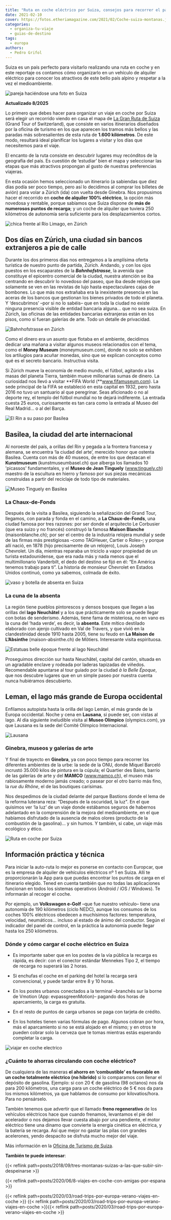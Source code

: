 ```yaml
---
title: "Ruta en coche eléctrico por Suiza, consejos para recorrer el país"
date: 2021-02-10
cover: https://fotos.etheriamagazine.com/2021/02/Coche-suiza-montanas.jpg
categories: 
  - organiza-tu-viaje
  - guias-de-destino
tags: 
  - europa
authors: 
  - Pedro Grifol
---
```


Suiza es un país perfecto para visitarlo realizando una ruta en coche y en este 
reportaje os contamos cómo organizarlo en un vehículo de alquiler eléctrico para conocer 
los atractivos de este bello país alpino y respetar a la vez el medioambiente. 

![pareja haciéndose una foto en Suiza](https://fotos.etheriamagazine.com/2021/02/coche-Grand-Tour-Suiza.jpg "Ruta en coche por Suiza. © Mattias Nutt")

**Actualizado 8/2025** 

Lo primero que debes hacer para organizar un viaje en coche por Suiza será elegir un 
recorrido viendo en casa el mapa de [La Gran Ruta de 
Suiza](https://grandtour.myswitzerland.com/es/) (Grand Tour of Switzerland), que 
consiste en varios itinerarios diseñados por la oficina de turismo en los que aparecen 
los tramos más bellos y las paradas más sobresalientes de esta ruta de **1.600 
kilómetros**. De este modo, resultará ideal planificar los lugares a visitar y los días 
que necesitemos para el viaje. 

El encanto de la ruta consiste en descubrir lugares muy recónditos de la geografía del 
país. Es cuestión de ‘estudiar’ bien el mapa y seleccionar las etapas que más atractivos 
propongan al gusto de nuestras preferencias viajeras. 

En esta ocasión hemos seleccionado un itinerario (a sabiendas que diez días podía ser 
poco tiempo, pero así lo decidimos al comprar los billetes de avión) para volar a Zúrich 
(ida) con vuelta desde Ginebra. Nos propusimos hacer el recorrido en **coche de alquiler 
100% eléctrico**, la opción más novedosa y rentable, porque sabíamos que Suiza dispone 
de **más de numerosos puntos de recarga**; y un coche de alquiler que tuviera 250 
kilómetros de autonomía sería suficiente para los desplazamientos cortos. 

![chica frente al Río Limago, en Zúrich](https://fotos.etheriamagazine.com/2021/02/Suiza-coche-Zurich-Limago.jpg "Río Limago, en Zúrich. © Pedro Grifol")

## Dos días en Zúrich, una ciudad sin bancos extranjeros a pie de calle

Durante los dos primeros días nos entregamos a la amplísima oferta turística de nuestro 
punto de partida, Zúrich. Andando, y con los ojos puestos en los escaparates de la 
_**Bahnhofstrasse**_, la avenida que constituye el epicentro comercial de la ciudad, 
nuestra atención se iba centrando en descubrir lo novedoso del paseo, que iba desde 
relojes que solamente se ven en las revistas de lujo hasta espectaculares cajas de 
bombones. Lo que más nos extrañaba era la inexistente presencia en las aceras de los 
bancos que gestionan los bienes privados de todo el planeta. Y ‘descubrimos’ –por si no 
lo sabéis– que en toda la ciudad no existe ninguna presencia visible de entidad bancaria 
alguna… que no sea suiza. En Zúrich, las oficinas de las entidades bancarias extranjeras 
están en los pisos, como si fueran galerías de arte. Todo un detalle de privacidad. 

![Bahnhofstrasse en Zúrich](https://fotos.etheriamagazine.com/2021/02/Suiza-coche-Zurich.-Bahnhofstrasse.jpg "Bahnhofstrasse en Zúrich. © P. Grifol")

Como el dinero era un asunto que flotaba en el ambiente, decidimos dedicar una mañana a 
visitar algunos museos relacionados con el tema, como el **Money Museum** 
(moneymuseum.com), donde no solo se exhiben los artilugios para acuñar monedas, sino que 
se explican conceptos como qué es el secreto bancario. Instructiva visita. 

Si Zúrich mueve la economía de medio mundo, el fútbol, agitando a las masas del planeta 
Tierra, también mueve millonarias sumas de dinero. La curiosidad nos llevó a visitar 
**FIFA World (**www.fifamuseum.com). La sede principal de la FIFA se estableció en esta 
capital en 1932, pero hasta 2016 no tuvo un santuario al que peregrinar. Seas aficionado 
o no al deporte rey, el templo del fútbol mundial no te dejará indiferente. La entrada 
cuesta 25 euros, curiosamente es tan cara como la entrada al Museo del Real Madrid… o al 
del Barça. 

![El Rin a su paso por Basilea](https://fotos.etheriamagazine.com/2021/02/Suiza-coche-Basilea-rin.jpg "El Rin a su paso por Basilea. © P. Grifol")

## Basilea, la ciudad del arte internacional

Al noroeste del país, a orillas del Rin y pegada a la frontera francesa y alemana, se 
encuentra ‘la ciudad del arte’, merecido honor que ostenta Basilea. Cuenta con más de 40 
museos, de entre los que destacan el **Kunstmuseum** (kunstmuseumbasel.ch) que alberga 
los llamados 10 'picassos' fundamentales, y el **Museo de Jean Tinguely** 
(www.tinguely.ch) maestro de la escultura en hierro y famoso por sus piezas mecánicas 
construidas a partir del reciclaje de todo tipo de materiales. 

![Museo Tinguely en Basilea](https://fotos.etheriamagazine.com/2021/02/Suiza-coche-Basilea-Museo-Tinguely.jpg "Museo Tinguely en Basilea. © P. Grifol")

### La Chaux-de-Fonds

Después de la visita a Basilea, siguiendo la señalización del Grand Tour, llegamos, con 
parada y fonda en el camino, a **La Chaux-de-Fonds**, una ciudad famosa por tres 
razones: por ser donde el arquitecto Le Corbusier (que era suizo y no francés) construyó 
la famosa **Maison Blanche** (maisonblanche.ch); por ser el centro de la industria 
relojera mundial y sede de las firmas más prestigiosas –como TAGHeuer, Cartier o Rolex–; 
y porque allí nació, en 1878 (hijo precisamente de un relojero), Louis Joseph Chevrolet. 
Un día, mientras reparaba un triciclo a vapor propiedad de un turista estadounidense, 
que era nada más y nada menos que el multimillonario Vanderbilt, el dedo del destino se 
fijó en él: “En América tenemos trabajo para ti”. La historia de monsieur Chevrolet en 
Estados Unidos continuó, como ya sabemos, colmada de éxito. 

![vaso y botella de absenta en Suiza](https://fotos.etheriamagazine.com/2021/02/Suiza-coche-absenta.jpg "La Maison de L’Absinthe de Môtiers. © P. Grifol")

### La cuna de la absenta

La región tiene pueblos pintorescos y densos bosques que llegan a las orillas del **lago 
Neuchâtel** y a los que prácticamente solo se puede llegar con botas de senderismo. 
Además, tiene fama de misteriosa, no en vano es la cuna del ‘hada verde’, es decir, la 
**absenta**. Este mítico destilado elaborado con ajenjo cultivado en Val de Travers, y 
que vivió en la clandestinidad desde 1910 hasta 2005, tiene su feudo en **La Maison de 
L’Absinthe** (maison-absinthe.ch) de Môtiers. Interesante visita espirituosa. 

![Estatuas belle époque frente al lago Neuchâtel](https://fotos.etheriamagazine.com/2021/02/Suiza-coche-neuchatel.jpg "La 'Belle Époque' en Neuchâtel. © P. Grifol")

Proseguimos dirección sur hasta Neuchâtel, capital del cantón, situada en un agradable 
enclave y rodeada por laderas tapizadas de viñedos. Recomendable apuntarse al tour 
guiado por la ciudad _à la Belle Époque_, que nos descubre lugares que en un simple 
paseo por nuestra cuenta nunca hubiéramos descubierto. 

## Leman, el lago más grande de Europa occidental

Enfilamos autopista hasta la orilla del lago Lemán, el más grande de la Europa 
occidental. Noche y cena en **Lausana**, si puede ser, con vistas al lago. Al día 
siguiente ineludible visita al **Museo Olímpico** (olympics.com), ya que Lausana es la 
sede del Comité Olímpico Internacional. 

![Lausana](https://fotos.etheriamagazine.com/2021/02/Suiza-coche-Lausana.jpg "Lausana. © P. Grifol")

### Ginebra, museos y galerías de arte

Y final de trayecto en **Ginebra**, ya con poco tiempo para recorrer los diferentes 
ambientes de la urbe: la sede de la ONU, donde Miquel Barceló incrustó 35.000 kilos de 
pintura en la cúpula; el Quartier des Bains, barrio de las galerías de arte y del 
**MAMCO** (www.mamco.ch), el museo más rabiosamente moderno jamás creado; o pasear por 
el otro barrio más fino, la _rue du Rhône_, el de las boutiques carísimas. 

Nos despedimos de la ciudad delante del parque Bastions donde el lema de la reforma 
luterana reza: “Después de la oscuridad, la luz". En el que quisimos ver ‘la luz’ de un 
viaje donde estábamos seguros de habernos adelantado en la comprensión de la mejora del 
medioambiente, en el que habíamos disfrutado de la ausencia de malos olores (producto de 
la combustión de la gasolina)… y sin humos. Y también, si cabe, un viaje más ecológico y 
ético. 

![Ruta en coche por Suiza](https://fotos.etheriamagazine.com/2021/02/Coche-suiza-montanas.jpg "Grand Tour of Switzerland. © Mattias Nutt")

## Información práctica y técnica

Para iniciar la auto-ruta lo mejor es ponerse en contacto con Europcar, que es la 
empresa de alquiler de vehículos eléctricos nº 1 en Suiza. Allí te proporcionarán la App 
para que puedas encontrar los puntos de carga en el itinerario elegido. Tened en cuenta 
también que no todas las aplicaciones funcionan en todos los sistemas operativos 
(Android / iOS / Windows). Te informarán al recoger el coche. 

Por ejemplo, un **Volkswagen e-Golf** –que fue nuestro vehículo– tiene una autonomía de 
190 kilómetros (ciclo NEDC), aunque los consumos de los coches 100% eléctricos obedecen 
a muchísimos factores: temperatura, velocidad, neumáticos… incluso al estado de ánimo 
del conductor. Según el indicador del panel de control, en la práctica la autonomía 
puede llegar hasta los 250 kilómetros. 

### Dónde y cómo cargar el coche eléctrico en Suiza

- Es importante saber que en los postes de la vía pública la recarga es rápida, es decir: con el conector estándar Mennekes Tipo 2, el tiempo de recarga no superará las 2 horas.

- Si enchufas el coche en el parking del hotel la recarga será convencional, y puede tardar entre 8 y 10 horas.

- En los postes urbanos conectados a la terminal –branchés sur la borne de Vmotion (App: evpassgreenMotion)– pagando dos horas de aparcamiento, la carga es gratuita.

- En el resto de puntos de carga urbanos se paga con tarjeta de crédito.

- En los hoteles tienen varias fórmulas de pago. Algunos cobran por hora, más el aparcamiento si no se está alojado en el mismo; y en otros te pueden cobrar solo la cerveza que te tomas mientras estás esperando completar la carga.

![viajar en coche electrico](https://fotos.etheriamagazine.com/2021/02/Suiza-coche-electrico.jpg "Pago con tarjeta de crédito, borne de carga y pago con tarjeta Vmotion. © P.Grifol")

### ¿Cuánto te ahorras circulando con coche eléctrico?

De cualquiera de las maneras **el ahorro en ‘combustible’ es favorable en un coche 
totalmente eléctrico (no híbrido)** si lo comparamos con llenar el depósito de gasolina. 
Ejemplo: si con 20 € de gasolina (98 octanos) nos da para 200 kilómetros, una carga para 
un coche eléctrico de 5 € nos da para los mismos kilómetros, ya que hablamos de consumo 
por kilovatios/hora. Para no pensárselo. 

También tenemos que advertir que el llamado **freno regenerativo** de los vehículos 
eléctricos hace que cuando frenamos, levantamos el pie del acelerador o nos dejamos 
llevar cuesta abajo por una pendiente, el motor eléctrico tiene una dinamo que convierte 
la energía cinética en eléctrica, y la batería se recarga. Así que mejor no gastar las 
pilas con grandes acelerones, yendo despacito se disfruta mucho mejor del viaje. 

Más información en la [Oficina de Turismo de Suiza](http://www.myswitzerland.com/). 

**También te puede interesar**: 

{{< reflink path=posts/2018/09/tres-montanas-suizas-a-las-que-subir-sin-despeinarse >}} 

{{< reflink path=posts/2020/06/8-viajes-en-coche-con-amigas-por-espana >}} 

{{< reflink path=posts/2020/03/road-trips-por-europa-verano-viajes-en-coche >}} {{< 
reflink path=posts/2020/03/road-trips-por-europa-verano-viajes-en-coche >}}{{< reflink 
path=posts/2020/03/road-trips-por-europa-verano-viajes-en-coche >}}
